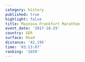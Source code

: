 ```yaml
---
category: history
published: true
highlight: false
title: Mainova Frankfurt Marathon
event_date: '2017-10-29'
country: GER
surface: Road
distance: '42,195'
time: '03:13:07'
ranking: '1659'
---
```

